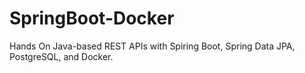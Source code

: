 # SpringBoot-Docker
Hands On Java-based REST APIs with Spiring Boot, Spring Data JPA, PostgreSQL, and Docker.
